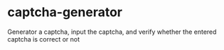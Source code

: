 # captcha-generator
Generator a captcha, input the captcha, and verify whether the entered captcha is correct or not
